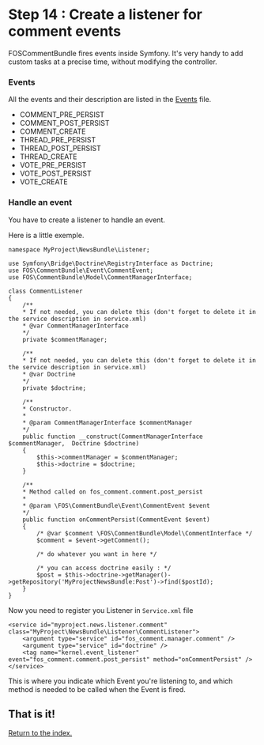 Step 14 : Create a listener for comment events
==============================================

FOSCommentBundle fires events inside Symfony. It's very handy to add custom tasks at a precise time, without modifying the controller.

### Events

All the events and their description are listed in the [Events](https://github.com/FriendsOfSymfony/FOSCommentBundle/blob/master/Events.php) file.

 - COMMENT_PRE_PERSIST
 - COMMENT_POST_PERSIST
 - COMMENT_CREATE
 - THREAD_PRE_PERSIST
 - THREAD_POST_PERSIST
 - THREAD_CREATE
 - VOTE_PRE_PERSIST
 - VOTE_POST_PERSIST
 - VOTE_CREATE
 
### Handle an event

You have to create a listener to handle an event.

Here is a little exemple.

    namespace MyProject\NewsBundle\Listener;

    use Symfony\Bridge\Doctrine\RegistryInterface as Doctrine;
    use FOS\CommentBundle\Event\CommentEvent;
    use FOS\CommentBundle\Model\CommentManagerInterface;

    class CommentListener
    {
        /**
        * If not needed, you can delete this (don't forget to delete it in the service description in service.xml)
        * @var CommentManagerInterface
        */
        private $commentManager;
	
        /**
        * If not needed, you can delete this (don't forget to delete it in the service description in service.xml)
        * @var Doctrine 
        */
        private $doctrine;

        /**
        * Constructor.
        *
        * @param CommentManagerInterface $commentManager
        */
        public function __construct(CommentManagerInterface $commentManager,  Doctrine $doctrine)
        {
            $this->commentManager = $commentManager;
            $this->doctrine = $doctrine;
        }
	
        /**
        * Method called on fos_comment.comment.post_persist
        *
        * @param \FOS\CommentBundle\Event\CommentEvent $event
        */
        public function onCommentPersist(CommentEvent $event)
        {
            /* @var $comment \FOS\CommentBundle\Model\CommentInterface */
            $comment = $event->getComment();
	    
            /* do whatever you want in here */
	    
            /* you can access doctrine easily : */
            $post = $this->doctrine->getManager()->getRepository('MyProjectNewsBundle:Post')->find($postId);
        }
    }

Now you need to register you Listener in `Service.xml` file

    <service id="myproject.news.listener.comment" class="MyProject\NewsBundle\Listener\CommentListener">
        <argument type="service" id="fos_comment.manager.comment" />
        <argument type="service" id="doctrine" />
        <tag name="kernel.event_listener" event="fos_comment.comment.post_persist" method="onCommentPersist" />
    </service>

This is where you indicate which Event you're listening to, and which method is needed to be called when the Event is fired.

## That is it!
[Return to the index.](index.md)
